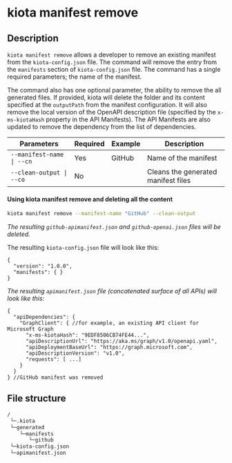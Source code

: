 # kiota manifest remove

## Description

`kiota manifest remove` allows a developer to remove an existing manifest from the `kiota-config.json` file. The command will remove the entry from the `manifests` section of `kiota-config.json` file. The command has a single required parameters; the name of the manifest. 

The command also has one optional parameter, the ability to remove the all generated files. If provided, kiota will delete the folder and its content specified at the `outputPath` from the manifest configuration. It will also remove the local version of the OpenAPI description file (specified by the `x-ms-kiotaHash` property in the API Manifests). The API Manifests are also updated to remove the dependency from the list of dependencies.

| Parameters | Required | Example | Description |
| -- | -- | -- | -- |
| `--manifest-name \| --cn` | Yes | GitHub | Name of the manifest |
| `--clean-output \| --co` | No |  | Cleans the generated manifest files |

#### Using kiota manifest remove and deleting all the content

```bash
kiota manifest remove --manifest-name "GitHub" --clean-output
```
_The resulting `github-apimanifest.json` and `github-openai.json` files will be deleted._

The resulting `kiota-config.json` file will look like this:

```jsonc
{
  "version": "1.0.0",
  "manifests": { }
}
```

_The resulting `apimanifest.json` file (concatenated surface of all APIs) will look like this:_

```jsonc
{
  "apiDependencies": {
    "GraphClient": { //for example, an existing API client for Microsoft Graph
      "x-ms-kiotaHash": "9EDF8506CB74FE44...",
      "apiDescriptionUrl": "https://aka.ms/graph/v1.0/openapi.yaml",
      "apiDeploymentBaseUrl": "https://graph.microsoft.com",
      "apiDescriptionVersion": "v1.0",
      "requests": [ ...]
    }
  }
} //GitHub manifest was removed
```

## File structure
```bash
/
 └─.kiota
 └─generated
    └─manifests
       └─github
 └─kiota-config.json
 └─apimanifest.json
```